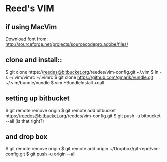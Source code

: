 # Reed's VIM

## if using MacVim

Download font from: http://sourceforge.net/projects/sourcecodepro.adobe/files/

## clone and install::
$ git clone https://reedes@bitbucket.org/reedes/vim-config.git ~/.vim
$ ln -s ~/.vim/vimrc ~/.vimrc
$ git clone https://github.com/gmarik/vundle.git ~/.vim/bundle/vundle
$ vim +BundleInstall +qall

## setting up bitbucket
$ git remote remove origin
$ git remote add bitbucket https://reedes@bitbucket.org/reedes/vim-config.git
$ git push -u bitbucket --all    (is that right?)

## and drop box
$ git remote remove origin
$ git remote add origin ~/Dropbox/git-repo/vim-config.git
$ git push -u origin --all
